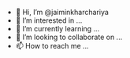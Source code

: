 - 👋 Hi, I’m @jaiminkharchariya
- 👀 I’m interested in ...
- 🌱 I’m currently learning ...
- 💞️ I’m looking to collaborate on ...
- 📫 How to reach me ...

<!---
jaiminkharchariya/jaiminkharchariya is a ✨ special ✨ repository because its `README.md` (this file) appears on your GitHub profile.
You can click the Preview link to take a look at your changes.
--->
